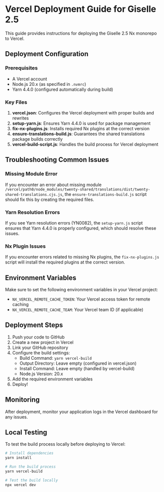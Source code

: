 # Vercel Deployment Guide for Giselle 2.5

This guide provides instructions for deploying the Giselle 2.5 Nx monorepo to Vercel.

## Deployment Configuration

### Prerequisites

- A Vercel account
- Node.js 20.x (as specified in `.nvmrc`)
- Yarn 4.4.0 (configured automatically during build)

### Key Files

1. **vercel.json**: Configures the Vercel deployment with proper builds and rewrites
2. **setup-yarn.js**: Ensures Yarn 4.4.0 is used for package management
3. **fix-nx-plugins.js**: Installs required Nx plugins at the correct version
4. **ensure-translations-build.js**: Guarantees the shared translations package builds correctly
5. **vercel-build-script.js**: Handles the build process for Vercel deployment

## Troubleshooting Common Issues

### Missing Module Error

If you encounter an error about missing module `/vercel/path0/node_modules/twenty-shared/translations/dist/twenty-shared-translations.cjs.js`, the `ensure-translations-build.js` script should fix this by creating the required files.

### Yarn Resolution Errors

If you see Yarn resolution errors (YN0082), the `setup-yarn.js` script ensures that Yarn 4.4.0 is properly configured, which should resolve these issues.

### Nx Plugin Issues

If you encounter errors related to missing Nx plugins, the `fix-nx-plugins.js` script will install the required plugins at the correct version.

## Environment Variables

Make sure to set the following environment variables in your Vercel project:

- `NX_VERCEL_REMOTE_CACHE_TOKEN`: Your Vercel access token for remote caching
- `NX_VERCEL_REMOTE_CACHE_TEAM`: Your Vercel team ID (if applicable)

## Deployment Steps

1. Push your code to GitHub
2. Create a new project in Vercel
3. Link your GitHub repository
4. Configure the build settings:
   - Build Command: `yarn vercel-build`
   - Output Directory: Leave empty (configured in vercel.json)
   - Install Command: Leave empty (handled by vercel-build)
   - Node.js Version: 20.x
5. Add the required environment variables
6. Deploy!

## Monitoring

After deployment, monitor your application logs in the Vercel dashboard for any issues.

## Local Testing

To test the build process locally before deploying to Vercel:

```bash
# Install dependencies
yarn install

# Run the build process
yarn vercel-build

# Test the build locally
npx vercel dev
```

